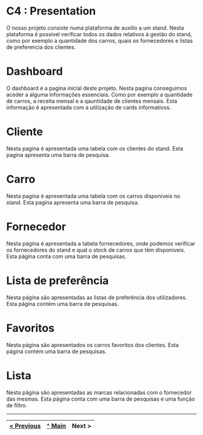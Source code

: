 # C4 : Presentation

O nosso projeto consiste numa plataforma de auxilio a um stand.
Nesta plataforma é possivel verificar todos os dados relativos à gestão do stand, como por exemplo a quantidade dos carros, quais os fornecedores e listas de preferencia dos clientes.

# Dashboard
O dashboard é a pagina inicial deste projeto. Nesta pagina conseguimos aceder a alguma informações essenciais. Como por exemplo a quantidade de carros, a receita mensal e a qauntidade de clientes mensais. Esta informação é apresentada com a utilização de cards informativos.

# Cliente
Nesta pagina é apresentada uma tabela com os clientes do stand. Esta pagina apresenta uma barra de pesquisa.

# Carro
Nesta pagina é apresentada uma tabela com os carros disponiveis no stand. Esta pagina apresenta uma barra de pesquisa.

# Fornecedor
Nesta página é apresentada a tabela fornecedores, onde podemos verificar os fornecedores do stand e qual o stock de carros que têm disponíveis. Esta página conta com uma barra de pesquisas.

# Lista de preferência
Nesta página são apresentadas as listas de preferência dos utilizadores. Esta página contém uma barra de pesquisas.

# Favoritos
Nesta página são apresentados os carros favoritos dos clientes. Esta página contém uma barra de pesquisas.

# Lista
Nesta página são apresentadas as marcas relacionadas com o fornecedor das mesmas. Esta página conta com uma barra de pesquisas e uma função de filtro.



---  
[< Previous](c3.md) | [^ Main](https://github.com/exemploTrabalho/report) | Next >
:--- | :---: | ---: 
